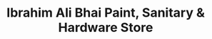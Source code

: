 ---
title: "Ibrahim Ali Bhai Paint, Sanitary & Hardware Store"
url: /karachi/ibrahim-ali-bhai-paint-sanitary-and-hardware-store/
shop: shop
---